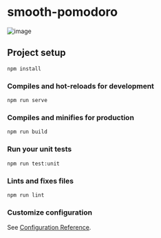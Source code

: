 # smooth-pomodoro
![image](https://github.com/NicolasGuruphat/smooth-pomodoro/assets/82589938/ad1f25a2-1987-4a2d-af46-628174fb5eb9)




## Project setup
```
npm install
```

### Compiles and hot-reloads for development
```
npm run serve
```

### Compiles and minifies for production
```
npm run build
```

### Run your unit tests
```
npm run test:unit
```

### Lints and fixes files
```
npm run lint
```

### Customize configuration
See [Configuration Reference](https://cli.vuejs.org/config/).
